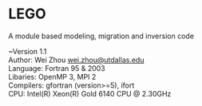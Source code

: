# LEGO
A module based modeling, migration and inversion code  


~Version 1.1  
Author: Wei Zhou	wei.zhou@utdallas.edu  
Language: Fortran 95 & 2003  
Libaries: OpenMP 3, MPI 2  
Compilers: gfortran (version>=5), ifort  
CPU: Intel(R) Xeon(R) Gold 6140 CPU @ 2.30GHz

